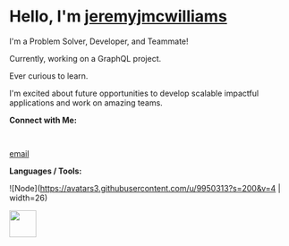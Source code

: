 
# Hello, I'm [jeremyjmcwilliams](https://jeremyjmcwilliams.com/)

<!-- <img src='https://media.giphy.com/media/WOUM9ZfxUZhhJHtJr3/giphy.gif' width="800"/>  -->

 I'm a Problem Solver, Developer, and Teammate!

Currently, working on a GraphQL project.

Ever curious to learn.

I'm excited about future opportunities to develop scalable impactful applications and work on amazing teams.

**Connect with Me:**

[ <img src="https://static.licdn.com/sc/h/al2o9zrvru7aqj8e1x2rzsrca" width="15"> ](https://www.linkedin.com/in/jeremy-mcwilliams/)

[email](jeremjmcwilliams@gmail.com)

**Languages / Tools:**

![Node](https://avatars3.githubusercontent.com/u/9950313?s=200&v=4 | width=26)

<img src="https://github.com/favicon.ico" width="48">
<!--
**J2Macwilliams/J2Macwilliams** is a ✨ _special_ ✨ repository because its `README.md` (this file) appears on your GitHub profile.

Here are some ideas to get you started:

- 🔭 I’m currently working on ...
- 🌱 I’m currently learning ...
- 👯 I’m looking to collaborate on ...
- 🤔 I’m looking for help with ...
- 💬 Ask me about ...
- 📫 How to reach me: ...
- 😄 Pronouns: ...
- ⚡ Fun fact: ...
-->
